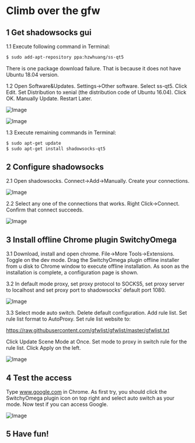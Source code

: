 # Climb over the gfw
## 1 Get shadowsocks gui
1.1 Execute following command in Terminal:
```bash
$ sudo add-apt-repository ppa:hzwhuang/ss-qt5
```
There is one package download failure. That is because it does not have Ubuntu 18.04 version.

1.2 Open Software&Updates. Settings->Other software. Select ss-qt5. Click Edit. Set Distribution to xenial (the distribution code of Ubuntu 16.04). Click OK. Manually Update. Restart Later.

![Image](images/1.png?raw=true)

![Image](images/2.png?raw=true)

1.3 Execute remaining commands in Terminal:
```bash
$ sudo apt-get update
$ sudo apt-get install shadowsocks-qt5
```
## 2 Configure shadowsocks
2.1 Open shadowsocks. Connect->Add->Manually. Create your connections.

![Image](images/3.png?raw=true)

2.2 Select any one of the connections that works. Right Click->Connect. Confirm that connect succeeds.

![Image](images/4.png?raw=true)

## 3 Install offline Chrome plugin SwitchyOmega
3.1 Download, install and open chrome. File->More Tools->Extensions. Toggle on the dev mode. Drag the SwitchyOmega plugin offline installer from u disk to Chrome window to execute offline installation. As soon as the installation is complete, a configuration page is shown.

3.2 In default mode proxy, set proxy protocol to SOCKS5, set proxy server to localhost and set 
proxy port to shadowsocks' default port 1080.

![Image](images/5.png?raw=true)

3.3 Select mode auto switch. Delete default configuration. Add rule list. Set rule list format to AutoProxy. Set rule list website to:

https://raw.githubusercontent.com/gfwlist/gfwlist/master/gfwlist.txt

Click Update Scene Mode at Once. Set mode to proxy in switch rule for the rule list. Click Apply on the left.

![Image](images/6.png?raw=true)

## 4 Test the access
Type www.google.com in Chrome. As first try, you should click the SwitchyOmega plugin icon on top right and select auto switch as your mode. Now test if you can access Google.

![Image](images/7.png?raw=true)

## 5 Have fun!

